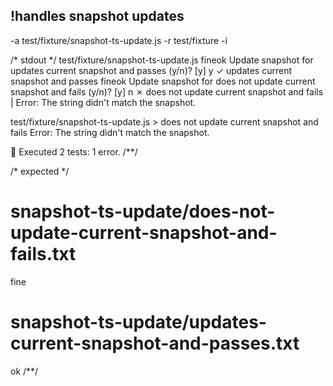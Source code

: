 ## !handles snapshot updates
-a test/fixture/snapshot-ts-update.js -r test/fixture -i

/* stdout */
 test/fixture/snapshot-ts-update.js
fineok
Update snapshot for updates current snapshot and passes (y/n)? [y] y
  ✓  updates current snapshot and passes
fineok
Update snapshot for does not update current snapshot and fails (y/n)? [y] n
  ✗  does not update current snapshot and fails
  | Error: The string didn't match the snapshot.

test/fixture/snapshot-ts-update.js > does not update current snapshot and fails
  Error: The string didn't match the snapshot.

🦅  Executed 2 tests: 1 error.
/**/

/* expected */
# snapshot-ts-update/does-not-update-current-snapshot-and-fails.txt

fine

# snapshot-ts-update/updates-current-snapshot-and-passes.txt

ok
/**/